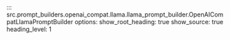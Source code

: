 ::: src.prompt_builders.openai_compat.llama.llama_prompt_builder.OpenAICompatLlamaPromptBuilder
    options:
        show_root_heading: true
        show_source: true
        heading_level: 1